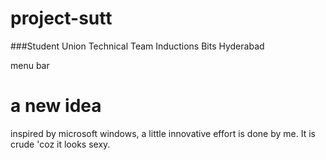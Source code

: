 # project-sutt
###Student Union Technical Team Inductions Bits Hyderabad

menu bar
# a new idea
inspired by microsoft windows, a little innovative effort is done by me.
It is crude 'coz it looks sexy.
